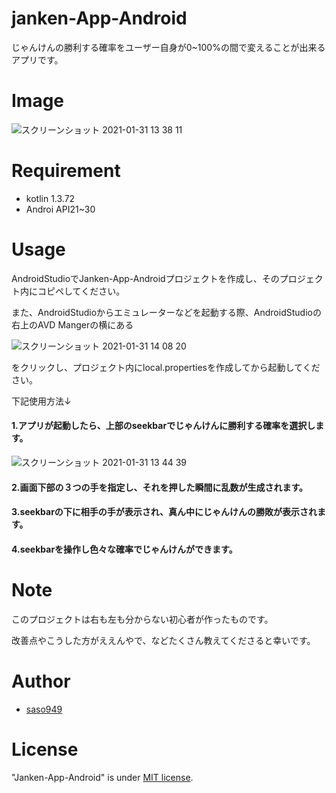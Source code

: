 # janken-App-Android

じゃんけんの勝利する確率をユーザー自身が0~100%の間で変えることが出来るアプリです。


# Image
![スクリーンショット 2021-01-31 13 38 11](https://user-images.githubusercontent.com/77558509/106377773-d7403480-63e2-11eb-8b14-c134067b5550.png)


# Requirement

* kotlin 1.3.72
* Androi API21~30

# Usage
AndroidStudioでJanken-App-Androidプロジェクトを作成し、そのプロジェクト内にコピペしてください。

また、AndroidStudioからエミュレーターなどを起動する際、AndroidStudioの右上のAVD Mangerの横にある

![スクリーンショット 2021-01-31 14 08 20](https://user-images.githubusercontent.com/77558509/106377858-50d82280-63e3-11eb-8c27-0d4a4c1ee414.png)

をクリックし、プロジェクト内にlocal.propertiesを作成してから起動してください。

下記使用方法↓

<h4>
1.アプリが起動したら、上部のseekbarでじゃんけんに勝利する確率を選択します。
</h4>

![スクリーンショット 2021-01-31 13 44 39](https://user-images.githubusercontent.com/77558509/106377887-8b41bf80-63e3-11eb-8ddf-664d0b31783b.png)

<h4>
2.画面下部の３つの手を指定し、それを押した瞬間に乱数が生成されます。
</h4>

<h4>
3.seekbarの下に相手の手が表示され、真ん中にじゃんけんの勝敗が表示されます。
</h4>


<h4>
4.seekbarを操作し色々な確率でじゃんけんができます。
</h4>

# Note

このプロジェクトは右も左も分からない初心者が作ったものです。

改善点やこうした方がええんやで、などたくさん教えてくださると幸いです。

# Author


* [saso949](https://github.com/saso949)

# License
"Janken-App-Android" is under [MIT license](https://en.wikipedia.org/wiki/MIT_License).
